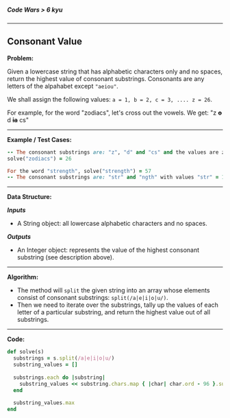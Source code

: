 ##### Code Wars > 6 kyu

---

## Consonant Value

**Problem:**

Given a lowercase string that has alphabetic characters only and no spaces, return the highest value of consonant substrings. Consonants are any letters of the alpahabet except `"aeiou"`.  

We shall assign the following values: `a = 1, b = 2, c = 3, .... z = 26`.  

For example, for the word "zodiacs", let's cross out the vowels. We get: "z **~~o~~** d **~~ia~~** cs"  

---

**Example / Test Cases:**  

```ruby
-- The consonant substrings are: "z", "d" and "cs" and the values are z = 26, d = 4 and cs = 3 + 19 = 22. The highest is 26.
solve("zodiacs") = 26

For the word "strength", solve("strength") = 57
-- The consonant substrings are: "str" and "ngth" with values "str" = 19 + 20 + 18 = 57 and "ngth" = 14 + 7 + 20 + 8 = 49. The highest is 57.
```

---

**Data Structure:**

**_Inputs_**

* A String object: all lowercase alphabetic characters and no spaces.

**_Outputs_**

* An Integer object: represents the value of the highest consonant substring (see description above).

---

**Algorithm:**  

* The method will `split` the given string into an array whose elements consist of consonant substrings: `split(/a|e|i|o|u/)`.
* Then we need to iterate over the substrings, tally up the values of each letter of a particular substring, and return the highest value out of all substrings. 

---

**Code:**  

```ruby
def solve(s)
  substrings = s.split(/a|e|i|o|u/)
  substring_values = []
  
  substrings.each do |substring|
    substring_values << substring.chars.map { |char| char.ord - 96 }.sum
  end
  
  substring_values.max
end
```

